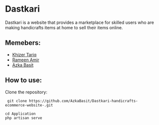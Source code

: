 # Dastkari
Dastkari is a website that provides a marketplace for skilled users who are making handicrafts items at home to sell their items online.
## Memebers:
- [Khizer Tariq](https://github.com/khizer-kt)
- [Rameen Amir]()
- [Azka Basit](https://github.com/AzkaBasit)
## How to use:
Clone the repository:
```
 git clone https://github.com/AzkaBasit/Dastkari-handicrafts-ecommerce-website-.git
```
```
cd Application
php artisan serve
```
